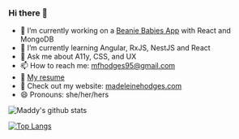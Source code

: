 ### Hi there 🐛

- 🔭 I’m currently working on a [Beanie Babies App](https://github.com/Mfhodges/BeanieBabiesApi) with React and MongoDB
- 🌱 I’m currently learning Angular, RxJS, NestJS and React
- 💬 Ask me about A11y, CSS, and UX
- 📫 How to reach me: [mfhodges95@gmail.com](mailto:mfhodges95@gmail.com)
- 📝 [My resume](https://docs.google.com/document/d/1bENTDmWKKxstnqvybTr4LDCb4abnXlqcdnFAHwmv4_I/edit?usp=sharing)
- 🔗 Check out my website: [madeleinehodges.com](madeleinehodges.com)
- 😄 Pronouns: she/her/hers

![Maddy's github stats](https://github-readme-stats.vercel.app/api?username=mfhodges&show_icons=true&theme=dark) 

[![Top Langs](https://github-readme-stats.vercel.app/api/top-langs/?username=mfhodges&layout=compact&theme=dark)](https://github.com/mfhodges/github-readme-stats)

<!--
**Mfhodges/mfhodges** is a ✨ _special_ ✨ repository because its `README.md` (this file) appears on your GitHub profile.

Here are some ideas to get you started:

- 🔭 I’m currently working on ...
- 🌱 I’m currently learning ...
- 👯 I’m looking to collaborate on ...
- 🤔 I’m looking for help with ...
- 💬 Ask me about ...
- 📫 How to reach me: ...
- 😄 Pronouns: ...
- ⚡ Fun fact: ...
-->
